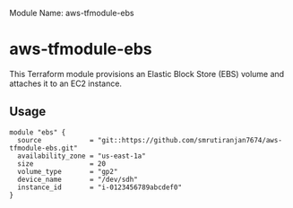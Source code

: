 Module Name: aws-tfmodule-ebs
# aws-tfmodule-ebs

This Terraform module provisions an Elastic Block Store (EBS) volume and attaches it to an EC2 instance.

## Usage

```hcl
module "ebs" {
  source            = "git::https://github.com/smrutiranjan7674/aws-tfmodule-ebs.git"
  availability_zone = "us-east-1a"
  size              = 20
  volume_type       = "gp2"
  device_name       = "/dev/sdh"
  instance_id       = "i-0123456789abcdef0"
}

